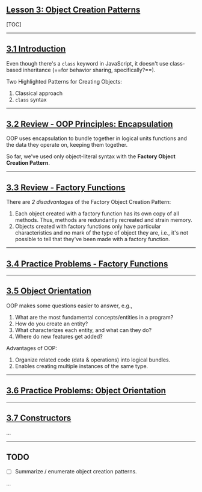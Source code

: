 ## [Lesson 3: Object Creation Patterns](https://launchschool.com/lessons/e3c64e3f/assignments)

[TOC]

---

## [3.1 Introduction](https://launchschool.com/lessons/e3c64e3f/assignments/05fce045)

Even though there's a `class` keyword in JavaScript, it doesn't use class-based inheritance (==for behavior sharing, specifically?==).

Two Highlighted Patterns for Creating Objects:

1. Classical approach
2. `class` syntax

---

## [3.2 Review - OOP Principles: Encapsulation](https://launchschool.com/lessons/e3c64e3f/assignments/4c121029)

OOP uses encapsulation to bundle together in logical units functions and the data they operate on, keeping them together.

So far, we've used only object-literal syntax with the **Factory Object Creation Pattern**.

---

## [3.3 Review - Factory Functions](https://launchschool.com/lessons/e3c64e3f/assignments/8eaad0b7)

There are *2 disadvantages* of the Factory Object Creation Pattern:

1. Each object created with a factory function has its own copy of all methods. Thus, methods are redundantly recreated and strain memory.
2. Objects created with factory functions only have particular characteristics and no mark of the type of object they are, i.e., it's not possible to tell that they've been made with a factory function. 

---

## [3.4 Practice Problems - Factory Functions](https://launchschool.com/lessons/e3c64e3f/assignments/bf77a962)

---

## [3.5 Object Orientation](https://launchschool.com/lessons/e3c64e3f/assignments/51ddce40)

OOP makes some questions easier to answer, e.g.,

1. What are the most fundamental concepts/entities in a program?
2. How do you create an entity?
3. What characterizes each entity, and what can they do?
4. Where do new features get added?

Advantages of OOP:

1. Organize related code (data & operations) into logical bundles.
2. Enables creating multiple instances of the same type.

---

## [3.6 Practice Problems: Object Orientation](https://launchschool.com/lessons/e3c64e3f/assignments/c8712db5)

---

## [3.7 Constructors](https://launchschool.com/lessons/e3c64e3f/assignments/5ca112a7)

...

---

## TODO

- [ ] Summarize / enumerate object creation patterns.

...
